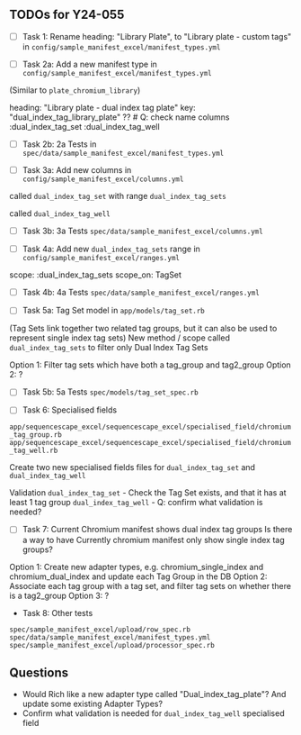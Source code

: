 ## TODOs for Y24-055

- [ ] Task 1: Rename heading: "Library Plate",
to "Library plate - custom tags" in `config/sample_manifest_excel/manifest_types.yml`

- [ ] Task 2a: Add a new manifest type
in `config/sample_manifest_excel/manifest_types.yml`

(Similar to `plate_chromium_library`)

heading: "Library plate - dual index tag plate"
key: "dual_index_tag_library_plate" ?? # Q: check name
columns
:dual_index_tag_set
:dual_index_tag_well

- [ ] Task 2b: 2a Tests
in `spec/data/sample_manifest_excel/manifest_types.yml`

- [ ] Task 3a: Add new columns
in `config/sample_manifest_excel/columns.yml`

called `dual_index_tag_set`
with range `dual_index_tag_sets`

called `dual_index_tag_well`


- [ ] Task 3b: 3a Tests
`spec/data/sample_manifest_excel/columns.yml`


- [ ] Task 4a: Add new `dual_index_tag_sets` range
in `config/sample_manifest_excel/ranges.yml`

scope: :dual_index_tag_sets
scope_on: TagSet

- [ ] Task 4b: 4a Tests
`spec/data/sample_manifest_excel/ranges.yml`

- [ ] Task 5a: Tag Set model
in `app/models/tag_set.rb`

(Tag Sets link together two related tag groups, but it can also be used to represent single index tag sets)
New method / scope called `dual_index_tag_sets` to filter only Dual Index Tag Sets

Option 1: Filter tag sets which have both a tag_group and tag2_group
Option 2: ?

- [ ] Task 5b: 5a Tests
`spec/models/tag_set_spec.rb`

- [ ] Task 6: Specialised fields

`app/sequencescape_excel/sequencescape_excel/specialised_field/chromium_tag_group.rb`
`app/sequencescape_excel/sequencescape_excel/specialised_field/chromium_tag_well.rb`

Create two new specialised fields files for `dual_index_tag_set` and `dual_index_tag_well`

Validation
`dual_index_tag_set` - Check the Tag Set exists, and that it has at least 1 tag group
`dual_index_tag_well` - Q: confirm what validation is needed?

- [ ] Task 7: Current Chromium manifest shows dual index tag groups
Is there a way to have Currently chromium manifest only show single index tag groups?

Option 1: Create new adapter types, e.g. chromium_single_index and chromium_dual_index and update each Tag Group in the DB
Option 2: Associate each tag group with a tag set, and filter tag sets on whether there is a tag2_group
Option 3: ?


- Task 8: Other tests

`spec/sample_manifest_excel/upload/row_spec.rb`
`spec/data/sample_manifest_excel/manifest_types.yml`
`spec/sample_manifest_excel/upload/processor_spec.rb`

## Questions

- Would Rich like a new adapter type called "Dual_index_tag_plate"? And update some existing Adapter Types?
- Confirm what validation is needed for `dual_index_tag_well` specialised field
